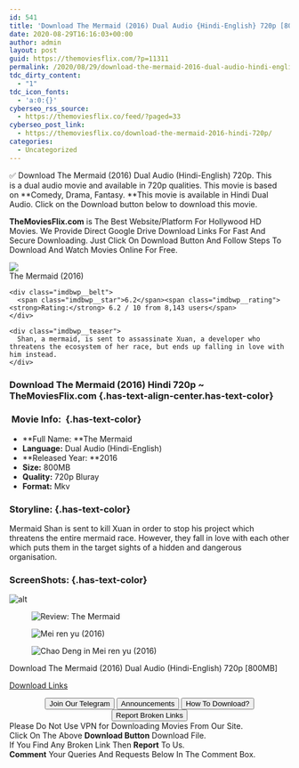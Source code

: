 ```yaml
---
id: 541
title: 'Download The Mermaid (2016) Dual Audio {Hindi-English} 720p [800MB]'
date: 2020-08-29T16:16:03+00:00
author: admin
layout: post
guid: https://themoviesflix.com/?p=11311
permalink: /2020/08/29/download-the-mermaid-2016-dual-audio-hindi-english-720p-800mb/
tdc_dirty_content:
  - "1"
tdc_icon_fonts:
  - 'a:0:{}'
cyberseo_rss_source:
  - https://themoviesflix.co/feed/?paged=33
cyberseo_post_link:
  - https://themoviesflix.co/download-the-mermaid-2016-hindi-720p/
categories:
  - Uncategorized
---
```

✅ Download The Mermaid (2016) Dual Audio (Hindi-English)&nbsp;720p. This is&nbsp;a&nbsp;dual audio&nbsp;movie and available in&nbsp;720p&nbsp;qualities. This movie is based on&nbsp;**Comedy,&nbsp;Drama,&nbsp;Fantasy.&nbsp;**This movie is available in Hindi Dual Audio. Click on the Download button below to download this movie.

**TheMoviesFlix.com**&nbsp;is The Best Website/Platform For Hollywood HD Movies. We Provide Direct Google Drive Download Links For Fast And Secure Downloading. Just Click On Download Button And Follow Steps To Download And Watch Movies Online For Free.

<div class="imdbwp imdbwp--movie dark">
  <div class="imdbwp__thumb">
    <a class="imdbwp__link" target="_blank" title="The Mermaid" href="https://www.imdb.com/title/tt4701660/" rel="nofollow noopener noreferrer"><img class="imdbwp__img" src="https://m.media-amazon.com/images/M/MV5BYzQzZGQxZTUtZWZhMC00ODE0LWI3N2EtOThiOTg0ZDYxYjEwXkEyXkFqcGdeQXVyNjU0NzY4ODU@._V1_SX300.jpg" /></a>
  </div>
  
  <div class="imdbwp__content">
    <div class="imdbwp__header">
      <span class="imdbwp__title">The Mermaid</span> (2016)
    </div>
    
    <div class="imdbwp__belt">
      <span class="imdbwp__star">6.2</span><span class="imdbwp__rating"><strong>Rating:</strong> 6.2 / 10 from 8,143 users</span>
    </div>
    
    <div class="imdbwp__teaser">
      Shan, a mermaid, is sent to assassinate Xuan, a developer who threatens the ecosystem of her race, but ends up falling in love with him instead.
    </div>
  </div>
</div>

### Download The Mermaid (2016) Hindi&nbsp;720p ~ TheMoviesFlix.com {.has-text-align-center.has-text-color}

### &nbsp;Movie Info:&nbsp; {.has-text-color}

  * **Full Name:&nbsp;**The Mermaid
  * **Language:**&nbsp;Dual Audio (Hindi-English)
  * **Released Year:&nbsp;**2016
  * **Size:**&nbsp;800MB
  * **Quality:** 720p Bluray
  * **Format:**&nbsp;Mkv

### Storyline: {.has-text-color}

Mermaid Shan is sent to kill Xuan in order to stop his project which threatens the entire mermaid race. However, they fall in love with each other which puts them in the target sights of a hidden and dangerous organisation.

### ScreenShots: {.has-text-color}<figure class="wp-block-image">

![alt](https://m.media-amazon.com/images/M/MV5BOGRlNjM4MDAtZjI2Mi00YTg2LTllZjAtNzBiZTlkOGY4ZmYyXkEyXkFqcGdeQXVyNzI1NzMxNzM@._V1_QL50_SX1777_CR0,0,1777,936_AL_.jpg) </figure> <figure class="wp-block-image alignwide">![Review: The Mermaid](https://fgmxi4acxur9qbg31y9s3a15-wpengine.netdna-ssl.com/wp-content/uploads/sites/2/2016/02/7n_themermaidbreaksrecordwith00.png)</figure> <figure class="wp-block-image">![Mei ren yu (2016)](https://m.media-amazon.com/images/M/MV5BMTJlMjFkYTEtODk0Yi00ZWEzLWE0MWQtZThiYmRkYzJiMjFkXkEyXkFqcGdeQXVyNzI1NzMxNzM@._V1_QL50_SX1777_CR0,0,1777,999_AL_.jpg)</figure> <figure class="wp-block-image">![Chao Deng in Mei ren yu (2016)](https://m.media-amazon.com/images/M/MV5BZmUyMTQ5MjYtZjcyNC00YmMwLWJhZGQtYzk0YTAwY2Y1OGIxXkEyXkFqcGdeQXVyNzI1NzMxNzM@._V1_QL50_SX1777_CR0,0,1777,999_AL_.jpg)</figure> 

<p class="has-text-align-center has-text-color has-medium-font-size">
  Download The Mermaid (2016) Dual Audio (Hindi-English) 720p [800MB]
</p>

<span class="mb-center maxbutton-3-center"><span class="maxbutton-3-container mb-container"><a class="maxbutton-3 maxbutton maxbutton-post-button" target="_blank" rel="nofollow noopener noreferrer" href="https://coinquint.com/a7692/"><span class="mb-text">Download Links</span></a></span></span>

<center>
</center>

<center>
  <a href="https://t.me/themoviesflixcom" target="_blank" data-wpel-link="external" rel="nofollow external noopener noreferrer"><button class="button button5">Join Our Telegram</button></a> <a href="https://themoviesflix.co/download-the-mermaid-2016-hindi-720p/#" target="_blank" data-wpel-link="external" rel="nofollow external noopener noreferrer"><button class="button button5">Announcements</button></a> <a href="https://themoviesflix.com/how-to-download/" target="_blank" data-wpel-link="external" rel="nofollow external noopener noreferrer"><button class="button button5">How To Download?</button></a> <a href="https://themoviesflix.co/download-the-mermaid-2016-hindi-720p/#" target="_blank" data-wpel-link="external" rel="nofollow external noopener noreferrer"><button class="button button5">Report Broken Links</button></a>
</center>

<div class="alert alert-danger">
  Please Do Not Use VPN for Downloading Movies From Our Site.
</div>

<div class="alert alert-success">
  Click On The Above <strong>Download Button</strong> Download File.
</div>

<div class="alert alert-warning">
  If You Find Any Broken Link Then <strong>Report</strong> To Us.
</div>

<div class="alert alert-info">
  <strong>Comment</strong> Your Queries And Requests Below In The Comment Box.
</div>